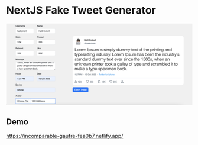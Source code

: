 
# NextJS Fake Tweet Generator



    
![Logo](https://raw.githubusercontent.com/halitcinbirt/fake-tweet-generator/main/screenshot.png)

## Demo

https://incomparable-gaufre-fea0b7.netlify.app/

  
